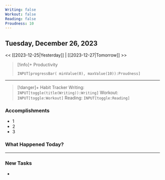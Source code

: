 ```yaml
---
Writing: false
Workout: false
Reading: false
Proudness: 10
---
```

## Tuesday, December 26, 2023

<< [[2023-12-25|Yesterday]] | [[2023-12-27|Tomorrow]] >>

> [!info]+ Productivity
> ```meta-bind
> INPUT[progressBar( minValue(0), maxValue(10)):Proudness]

---

> [!danger]+ Habit Tracker
> Writing: `INPUT[toggle(title(Writing)):Writing]` Workout: `INPUT[toggle:Workout]` Reading: `INPUT[toggle:Reading]`


### Accomplishments
- 1
- 2
- 3

### What Happened Today?


---
### New Tasks
- 

